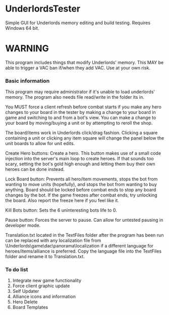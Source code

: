 # UnderlordsTester
Simple GUI for Underlords memory editing and build testing. Requires Windows 64 bit.

# WARNING
This program includes things that modify Underlords' memory. This MAY be able to trigger a VAC ban if/when they add VAC. Use at your own risk.

### Basic information

This program may require administrator if it's unable to load underlords' memory. The program also needs file read/write in the folder its in.

You MUST force a client refresh before combat starts if you make any hero changes to your board in the tester by making a change to your board in game and switching to and from a bot's view. You can make a change to your board by moving/buying a unit or by attempting to reroll the shop.

The board/items work in Underlords click/drag fashion. Clicking a square containing a unit or clicking any item square will change the panel below the unit boards to allow for unit edits.

Create Hero buttons: Create a hero. This button makes use of a small code injection into the server's main loop to create heroes. If that sounds too scary, setting the bot's gold high enough and letting them buy their own heroes can be done instead.

Lock Board button: Prevents all hero/item movements, stops the bot from wanting to move units (hopefully), and stops the bot from wanting to buy anything. Board should be locked before combat ends to stop any board changes by the bot. If the game freezes after combat ends, try unlocking the board. Also report the freeze here if you feel like it.

Kill Bots button: Sets the 6 uninteresting bots life to 0.

Pause button: Forces the server to pause. Can allow for untested pausing in developer mode.

Translation.txt located in the TextFiles folder after the program has been run can be replaced with any localization file from \Underlords\game\dac\panorama\localization if a different language for heroes/items/alliance is preferred. Copy the language file into the TextFiles folder and rename it to Translation.txt.


### To do list
1. Integrate new game functionality
2. Force client graphic update
3. Self Updater
4. Alliance icons and information
5. Hero Delete
6. Board Templates
